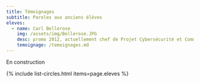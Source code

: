```yaml
---
title: Témoignages
subtitle: Paroles aux anciens élèves
eleves:
  - name: Carl Bellerose 
    img: /assets/img/Bellerose.JPG
    desc: promo 2012, actuellement chef de Projet Cybersécurité et Communication chez VINCI Energies
    temoignage: /temoignages.md
---
```


En construction

{% include list-circles.html items=page.eleves %}



